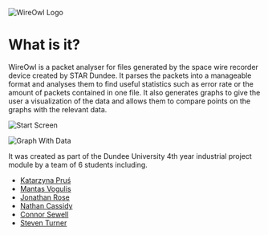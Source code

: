 ![WireOwl Logo](https://cloud.githubusercontent.com/assets/8862675/18851849/b77da736-8435-11e6-842c-279d4585cdbd.png "WireOwl")

# What is it?
WireOwl is a packet analyser for files generated by the space wire recorder
device created by STAR Dundee. It parses the packets into a manageable format
and analyses them to find useful statistics such as error rate or the amount of
packets contained in one file. It also generates graphs to give the user a
visualization of the data and allows them to compare points on the graphs with
the relevant data.

![Start Screen](https://cloud.githubusercontent.com/assets/8862675/18852343/ec15df2a-8437-11e6-9033-b71b5889c14d.png "Start Screen")

![Graph With Data](https://cloud.githubusercontent.com/assets/8862675/18852375/071b52b4-8438-11e6-82f2-a8552f13a424.png "Graph With Data")

It was created as part of the Dundee University
4th year industrial project module by a team of 6 students including.

- [Katarzyna Pruś](https://github.com/patarzynak)
- [Mantas Vogulis](https://github.com/mvogulis)
- [Jonathan Rose](https://github.com/purplegoat53)
- [Nathan Cassidy](https://github.com/NazCassidy)
- [Connor Sewell](https://github.com/ConnorSewell)
- [Steven Turner](https://github.com/StevenPTurner)

